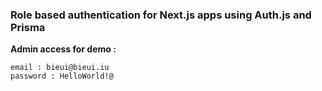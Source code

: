 ### Role based authentication for Next.js apps using Auth.js and Prisma

__Admin access for demo :__
```
email : bieui@bieui.iu
password : HelloWorld!@
```